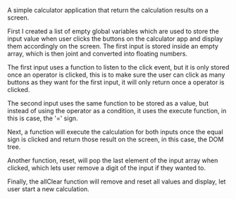 A simple calculator application that return the calculation results on a screen.

First I created a list of empty global variables which are used to store the input value when user clicks the buttons on the calculator app and display them accordingly on the screen. The first input is stored inside an empty array, which is then joint and converted into floating numbers.

The first input uses a function to listen to the click event, but it is only stored once an operator is clicked, this is to make sure the user can click as many buttons as they want for the first input, it will only return once a operator is clicked.

The second input uses the same function to be stored as a value, but instead of using the operator as a condition, it uses the execute function, in this is case, the '=' sign. 

Next, a function will execute the calculation for both inputs once the equal sign is clicked and return those result on the screen, in this case, the DOM tree.

Another function, reset, will pop the last element of the input array when clicked, which lets user remove a digit of the input if they wanted to.

Finally, the allClear function will remove and reset all values and display, let user start a new calculation.

